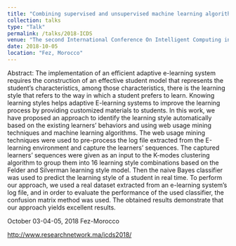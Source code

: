 ```yaml
---
title: "Combining supervised and unsupervised machine learning algorithms to predict the learners’ learning styles"
collection: talks
type: "Talk"
permalink: /talks/2018-ICDS
venue: "The second International Conference On Intelligent Computing in Data Sciences (ICDS'2018)"
date: 2018-10-05
location: "Fez, Morocco"
---
```


Abstract: 
The implementation of an efficient adaptive e-learning system requires the construction of an effective student model that represents the student’s characteristics, among those characteristics, there is the learning style that refers to the way in which a student prefers to learn. Knowing learning styles helps adaptive E-learning systems to improve the learning process by providing customized materials to students. In this work, we have proposed an approach to identify the learning style automatically based on the existing learners’ behaviors and using web usage mining techniques and machine learning algorithms. The web usage mining techniques were used to pre-process the log file extracted from the E-learning environment and capture the learners’ sequences. The captured learners’ sequences were given as an input to the K-modes clustering algorithm to group them into 16 learning style combinations based on the Felder and Silverman learning style model. Then the naive Bayes classifier was used to predict the learning style of a student in real time. To perform our approach, we used a real dataset extracted from an e-learning system’s log file, and in order to evaluate the performance of the used classifier, the confusion matrix method was used. The obtained results demonstrate that our approach yields excellent results.

October 03-04-05, 2018 Fez-Morocco

http://www.researchnetwork.ma/icds2018/